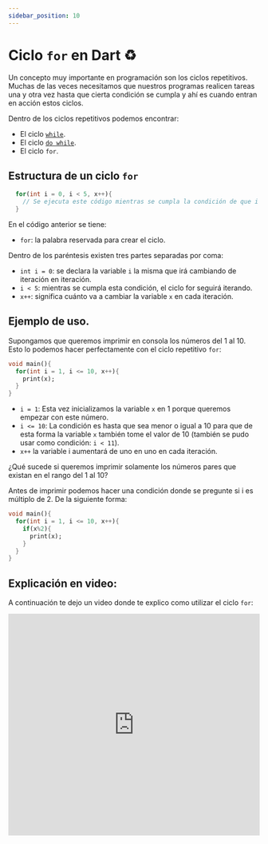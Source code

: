 ```yaml
---
sidebar_position: 10
---
```


# Ciclo `for` en Dart ♻️

Un concepto muy importante en programación son los ciclos repetitivos. Muchas de las veces necesitamos que nuestros programas realicen tareas una y otra vez hasta que cierta condición se cumpla y ahí es cuando entran en acción estos ciclos.

Dentro de los ciclos repetitivos podemos encontrar:
- El ciclo [`while`](https://codingtube.dev/docs/dart/ciclo-while-y-do-while-en-dart).
- El ciclo [`do while`](https://codingtube.dev/docs/dart/ciclo-while-y-do-while-en-dart).
- El ciclo `for`.

## Estructura de un ciclo `for`

```dart
  for(int i = 0, i < 5, x++){
    // Se ejecuta este código mientras se cumpla la condición de que i < 5
  }
```

En el código anterior se tiene:
- `for`: la palabra reservada para crear el ciclo. 

Dentro de los paréntesis existen tres partes separadas por coma:
- `int i = 0`: se declara la variable `i` la misma que irá cambiando de iteración en iteración.
- `i < 5`: mientras se cumpla esta condición, el ciclo for seguirá iterando.
- `x++`: significa cuánto va a cambiar la variable `x` en cada iteración.

## Ejemplo de uso.

Supongamos que queremos imprimir en consola los números del 1 al 10.  Esto lo podemos hacer perfectamente con el ciclo repetitivo `for`:

```dart
void main(){
  for(int i = 1, i <= 10, x++){
    print(x);
  }
}
```

- `i = 1`: Esta vez inicializamos la variable `x` en 1 porque queremos empezar con este número.
- `i <= 10`: La condición es hasta que sea menor o igual a 10 para que de esta forma la variable `x` también tome el valor de 10 (también se pudo usar como condición: `i < 11`).
- `x++` la variable i aumentará de uno en uno en cada iteración.

¿Qué sucede si queremos imprimir solamente los números pares que existan en el rango del 1 al 10?

Antes de imprimir podemos hacer una condición donde se pregunte si i es múltiplo de 2. De la siguiente forma:

```dart
void main(){
  for(int i = 1, i <= 10, x++){
    if(x%2){
      print(x);
    }
  }
}
```

## Explicación en video:

A continuación te dejo un video donde te explico como utilizar el ciclo `for`:

<iframe width="100%" height="444" src="https://www.youtube.com/embed/8Y7HZOpllXs?si=TBZfng3W8ZOd_bRa" title="YouTube video player" frameborder="0" allow="accelerometer; autoplay; clipboard-write; encrypted-media; gyroscope; picture-in-picture; web-share" referrerpolicy="strict-origin-when-cross-origin" allowfullscreen></iframe>